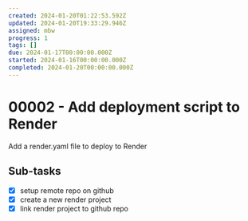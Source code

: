 ```yaml
---
created: 2024-01-20T01:22:53.592Z
updated: 2024-01-20T19:33:29.946Z
assigned: mbw
progress: 1
tags: []
due: 2024-01-17T00:00:00.000Z
started: 2024-01-16T00:00:00.000Z
completed: 2024-01-20T00:00:00.000Z
---
```


# 00002 - Add deployment script to Render

Add a render.yaml file to deploy to Render

## Sub-tasks

- [x] setup remote repo on github
- [x] create a new render project
- [x] link render project to github repo
